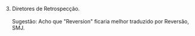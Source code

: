 ﻿3. Diretores de Retrospecção.<BR><BR>Sugestão:  Acho que "Reversion" ficaria melhor traduzido por Reversão, SMJ.